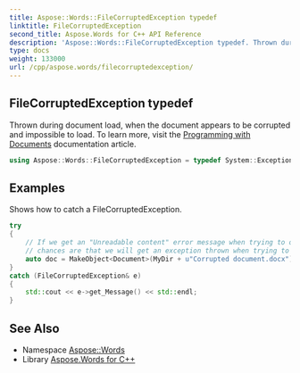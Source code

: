 ```yaml
---
title: Aspose::Words::FileCorruptedException typedef
linktitle: FileCorruptedException
second_title: Aspose.Words for C++ API Reference
description: 'Aspose::Words::FileCorruptedException typedef. Thrown during document load, when the document appears to be corrupted and impossible to load. To learn more, visit the  documentation article in C++.'
type: docs
weight: 133000
url: /cpp/aspose.words/filecorruptedexception/
---
```

## FileCorruptedException typedef


Thrown during document load, when the document appears to be corrupted and impossible to load. To learn more, visit the [Programming with Documents](https://docs.aspose.com/words/cpp/programming-with-documents/) documentation article.

```cpp
using Aspose::Words::FileCorruptedException = typedef System::ExceptionWrapper<Details_FileCorruptedException>
```


## Examples



Shows how to catch a FileCorruptedException. 
```cpp
try
{
    // If we get an "Unreadable content" error message when trying to open a document using Microsoft Word,
    // chances are that we will get an exception thrown when trying to load that document using Aspose.Words.
    auto doc = MakeObject<Document>(MyDir + u"Corrupted document.docx");
}
catch (FileCorruptedException& e)
{
    std::cout << e->get_Message() << std::endl;
}
```

## See Also

* Namespace [Aspose::Words](../)
* Library [Aspose.Words for C++](../../)
